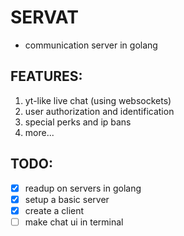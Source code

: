 # SERVAT
- communication server in golang

## FEATURES:
1. yt-like live chat (using websockets)
2. user authorization and identification
3. special perks and ip bans
4. more...

## TODO:
- [x] readup on servers in golang
- [x] setup a basic server
- [x] create a client
- [ ] make chat ui in terminal
